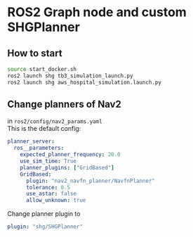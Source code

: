 # ROS2 Graph node and custom SHGPlanner

## How to start

```bash
source start_docker.sh
ros2 launch shg tb3_simulation_launch.py
ros2 launch shg aws_hospital_simulation.launch.py
```

## Change planners of Nav2

in `ros2/config/nav2_params.yaml`  
This is the default config:
```yaml
planner_server:
  ros__parameters:
    expected_planner_frequency: 20.0
    use_sim_time: True
    planner_plugins: ["GridBased"]
    GridBased:
      plugin: "nav2_navfn_planner/NavfnPlanner"
      tolerance: 0.5
      use_astar: false
      allow_unknown: true
```
Change planner plugin to 
```yaml
plugin: "shg/SHGPlanner"
```